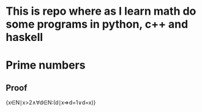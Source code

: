 # This is repo where as I learn math do some programs in python, c++ and haskell

# Prime numbers
## Proof
{x∈N∣x>2∧∀d∈N:(d∣x⇒d=1∨d=x)}


